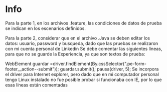 # Info
Para la parte 1, en los archivos .feature, las condiciones de datos de prueba se indican en los escenarios definidos.

Para la parte 2, considerar que en el archivo .Java se deben editar los datos: usuario, password y busqueda, dado que las pruebas se realizaron con mi cuenta personal de Linkedin
Se debe comentar las siguientes líneas, para que no se guarde la Experiencia, ya que son textos de prueba:

WebElement guardar =driver.findElement(By.cssSelector(".pe-form-footer__action--submit"));
		guardar.submit();
		pausa(driver, 5);
Se incorpora el driver para Internet explorer, pero dado que en mi computador personal tengo Linux instalado no fue posible probar si funcionaba con IE, por lo que esas líneas están comentadas
